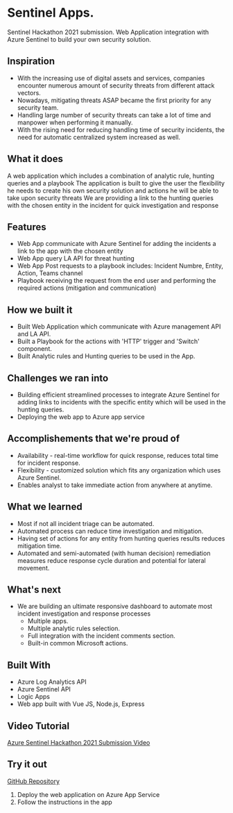 # Sentinel Apps.
Sentinel Hackathon 2021 submission. Web Application integration with Azure Sentinel to build your own security solution.


## Inspiration

* With the increasing use of digital assets and services, companies encounter numerous amount of security threats from different attack vectors.
* Nowadays, mitigating threats ASAP became the first priority for any security team.
* Handling large number of security threats can take a lot of time and manpower when performing it manually.
* With the rising need for reducing handling time of security incidents, the need for automatic centralized system increased as well.

## What it does

A web application which includes a combination of analytic rule, hunting queries and a playbook
The application is built to give the user the flexibility he needs to create his own security solution and actions he will be able to take upon security threats 
We are providing a link to the hunting queries with the chosen entity in the incident for quick investigation and response

## Features

* Web App communicate with Azure Sentinel for adding the incidents a link to the app with the chosen entity 
* Web App query LA API for threat hunting 
* Web App Post requests to a playbook includes: Incident Numbre, Entity, Action, Teams channel
* Playbook receiving the request from the end user and performing the required actions (mitigation and communication) 

## How we built it

* Built Web Application which communicate with Azure management API and LA API.
* Built a Playbook for the actions with 'HTTP' trigger and 'Switch' component.
* Built Analytic rules and Hunting queries to be used in the App.

## Challenges we ran into

* Building efficient streamlined processes to integrate Azure Sentinel for adding links to incidents with the specific entity which will be used in the hunting queries.
* Deploying the web app to Azure app service

## Accomplishements that we're proud of

* Availability - real-time workflow for quick response, reduces total time for incident response.
* Flexibility - customized solution which fits any organization which uses Azure Sentinel.
* Enables analyst to take immediate action from anywhere at anytime.

## What we learned

* Most if not all incident triage can be automated.
* Automated process can reduce time investigation and mitigation.
* Having set of actions for any entity from hunting queries results reduces mitigation time.
* Automated and semi-automated (with human decision) remediation measures reduce response cycle duration and potential for lateral movement.

## What's next

* We are building an ultimate responsive dashboard to automate most incident investigation and response processes
  - Multiple apps.
  - Multiple analytic rules selection.
  - Full integration with the incident comments section.
  - Built-in common Microsoft actions.
  
 ## Built With
 
* Azure Log Analytics API
* Azure Sentinel API
* Logic Apps
* Web app built with Vue JS, Node.js, Express

## Video Tutorial

[Azure Sentinel Hackathon 2021 Submission Video](https://www.youtube.com/watch?v=XaHI7YnMSOw)

## Try it out

[GitHub Repository](https://github.com/sagsagi/SentinelHackathon)

1) Deploy the web application on Azure App Service
2) Follow the instructions in the app
